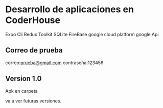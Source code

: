 # Desarrollo de aplicaciones en CoderHouse

Expo Cli
Redux Toolkit
SQLite
FireBase
google cloud platform
google Api

## Correo de prueba

correo:prueba@gmail.com
contraseña:123456

## Version 1.0

Apk en carpeta

va a ver futuras versiones.
